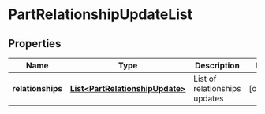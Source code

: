 
# PartRelationshipUpdateList

## Properties
Name | Type | Description | Notes
------------ | ------------- | ------------- | -------------
**relationships** | [**List&lt;PartRelationshipUpdate&gt;**](PartRelationshipUpdate.md) | List of relationships updates |  [optional]




